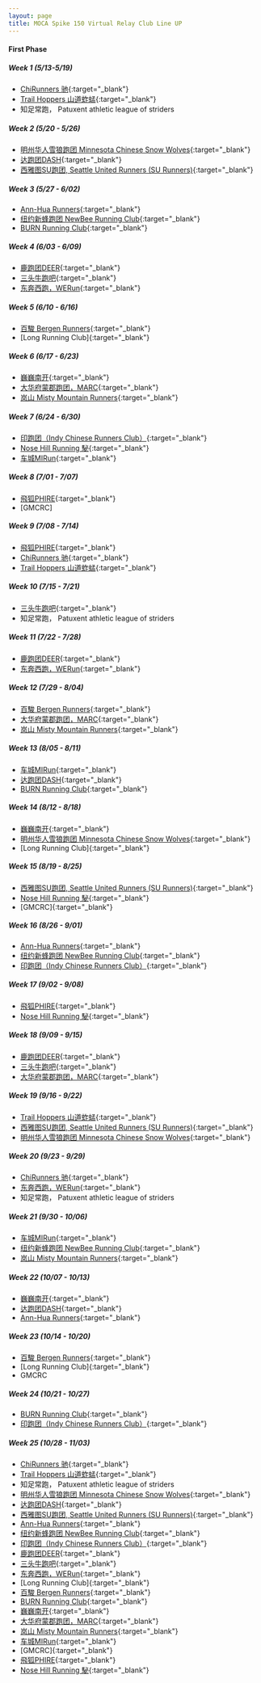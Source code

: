 ```yaml
---
layout: page
title: MOCA Spike 150 Virtual Relay Club Line UP
---
```


#### First Phase ####

##### Week 1 (5/13-5/19) #####
  - [ChiRunners 驰](https://www.strava.com/clubs/chirunners){:target="_blank"}
  - [Trail Hoppers 山道蚱蜢](https://www.strava.com/clubs/452045){:target="_blank"}
  - 知足常跑， Patuxent athletic league of striders

##### Week 2 (5/20 - 5/26) #####
  - [明州华人雪狼跑团 Minnesota Chinese Snow Wolves](https://www.strava.com/clubs/snow-wolves-299365){:target="_blank"}
  - [达跑团DASH](https://www.strava.com/clubs/dashrungroup){:target="_blank"}
  - [西雅图SU跑团, Seattle United Runners (SU Runners)](https://www.strava.com/clubs/surunners){:target="_blank"}

##### Week 3 (5/27 - 6/02) #####  
  - [Ann-Hua Runners](https://www.strava.com/clubs/438046){:target="_blank"}
  - [纽约新蜂跑团 NewBee Running Club](https://www.strava.com/clubs/newbeerunners){:target="_blank"}
  - [BURN Running Club](https://www.strava.com/clubs/burnrunning){:target="_blank"}
  
##### Week 4 (6/03 - 6/09) #####  
  - [鹿跑团DEER](https://www.strava.com/clubs/DeerRunning){:target="_blank"}
  - [三头牛跑吧](https://www.strava.com/clubs/479503){:target="_blank"}
  - [东奔西跑，WERun](https://www.strava.com/clubs/WE_Run){:target="_blank"}
  
##### Week 5 (6/10 - 6/16) #####  
  - [百駿 Bergen Runners](https://www.strava.com/clubs/327007){:target="_blank"}
  - [Long Running Club]{:target="_blank"}

##### Week 6 (6/17 - 6/23) #####  
  - [巍巍南开](https://www.strava.com/clubs/nankai){:target="_blank"}
  - [大华府蒙郡跑团，MARC](https://www.strava.com/clubs/marc){:target="_blank"}
  - [岚山 Misty Mountain Runners](https://www.strava.com/clubs/MistyMountainRunners){:target="_blank"}
  
##### Week 7 (6/24 - 6/30) #####  
  - [印跑团（Indy Chinese Runners Club）](https://www.strava.com/clubs/Indychineserunner){:target="_blank"}
  - [Nose Hill Running 駜](https://www.strava.com/clubs/nosehillrunning){:target="_blank"}
  - [车城MIRun](https://www.strava.com/clubs/176328){:target="_blank"}

##### Week 8 (7/01 - 7/07) #####  
  - [飛狐PHIRE](https://www.strava.com/clubs/PhireRunners){:target="_blank"}
  - [GMCRC]
  
##### Week 9 (7/08 - 7/14) #####  
  - [飛狐PHIRE](https://www.strava.com/clubs/PhireRunners){:target="_blank"}
  - [ChiRunners 驰](https://www.strava.com/clubs/chirunners){:target="_blank"}
  - [Trail Hoppers 山道蚱蜢](https://www.strava.com/clubs/452045){:target="_blank"}

##### Week 10 (7/15 - 7/21) #####  
  - [三头牛跑吧](https://www.strava.com/clubs/479503){:target="_blank"}
  - 知足常跑， Patuxent athletic league of striders
  
##### Week 11 (7/22 - 7/28) #####  
  - [鹿跑团DEER](https://www.strava.com/clubs/DeerRunning){:target="_blank"}
  - [东奔西跑，WERun](https://www.strava.com/clubs/WE_Run){:target="_blank"}
  
##### Week 12 (7/29 - 8/04) #####  
  - [百駿 Bergen Runners](https://www.strava.com/clubs/327007){:target="_blank"}
  - [大华府蒙郡跑团，MARC](https://www.strava.com/clubs/marc){:target="_blank"}
  - [岚山 Misty Mountain Runners](https://www.strava.com/clubs/MistyMountainRunners){:target="_blank"}

##### Week 13 (8/05 - 8/11) #####  
  - [车城MIRun](https://www.strava.com/clubs/176328){:target="_blank"}
  - [达跑团DASH](https://www.strava.com/clubs/dashrungroup){:target="_blank"}
  - [BURN Running Club](https://www.strava.com/clubs/burnrunning){:target="_blank"}

##### Week 14 (8/12 - 8/18) #####  
  - [巍巍南开](https://www.strava.com/clubs/nankai){:target="_blank"}
  - [明州华人雪狼跑团 Minnesota Chinese Snow Wolves](https://www.strava.com/clubs/snow-wolves-299365){:target="_blank"}
  - [Long Running Club]{:target="_blank"}

##### Week 15 (8/19 - 8/25) #####  
  - [西雅图SU跑团, Seattle United Runners (SU Runners)](https://www.strava.com/clubs/surunners){:target="_blank"}
  - [Nose Hill Running 駜](https://www.strava.com/clubs/nosehillrunning){:target="_blank"}
  - [GMCRC]{:target="_blank"}

##### Week 16 (8/26 - 9/01) #####  
  - [Ann-Hua Runners](https://www.strava.com/clubs/438046){:target="_blank"}
  - [纽约新蜂跑团 NewBee Running Club](https://www.strava.com/clubs/newbeerunners){:target="_blank"}
  - [印跑团（Indy Chinese Runners Club）](https://www.strava.com/clubs/Indychineserunner){:target="_blank"}
  
##### Week 17 (9/02 - 9/08) #####  
  - [飛狐PHIRE](https://www.strava.com/clubs/PhireRunners){:target="_blank"}
  - [Nose Hill Running 駜](https://www.strava.com/clubs/nosehillrunning){:target="_blank"}
  
##### Week 18 (9/09 - 9/15) #####  
  - [鹿跑团DEER](https://www.strava.com/clubs/DeerRunning){:target="_blank"}
  - [三头牛跑吧](https://www.strava.com/clubs/479503){:target="_blank"}
  - [大华府蒙郡跑团，MARC](https://www.strava.com/clubs/marc){:target="_blank"}

##### Week 19 (9/16 - 9/22) #####  
  - [Trail Hoppers 山道蚱蜢](https://www.strava.com/clubs/452045){:target="_blank"}
  - [西雅图SU跑团, Seattle United Runners (SU Runners)](https://www.strava.com/clubs/surunners){:target="_blank"}
  - [明州华人雪狼跑团 Minnesota Chinese Snow Wolves](https://www.strava.com/clubs/snow-wolves-299365){:target="_blank"}

##### Week 20 (9/23 - 9/29) #####  
  - [ChiRunners 驰](https://www.strava.com/clubs/chirunners){:target="_blank"}
  - [东奔西跑，WERun](https://www.strava.com/clubs/WE_Run){:target="_blank"}
  - 知足常跑， Patuxent athletic league of striders

##### Week 21 (9/30 - 10/06) #####  
  - [车城MIRun](https://www.strava.com/clubs/176328){:target="_blank"}
  - [纽约新蜂跑团 NewBee Running Club](https://www.strava.com/clubs/newbeerunners){:target="_blank"}
  - [岚山 Misty Mountain Runners](https://www.strava.com/clubs/MistyMountainRunners){:target="_blank"}

##### Week 22 (10/07 - 10/13) #####  
  - [巍巍南开](https://www.strava.com/clubs/nankai){:target="_blank"}
  - [达跑团DASH](https://www.strava.com/clubs/dashrungroup){:target="_blank"}
  - [Ann-Hua Runners](https://www.strava.com/clubs/438046){:target="_blank"}

##### Week 23 (10/14 - 10/20) #####  
  - [百駿 Bergen Runners](https://www.strava.com/clubs/327007){:target="_blank"}
  - [Long Running Club]{:target="_blank"}
  - GMCRC

##### Week 24 (10/21 - 10/27) #####  
  - [BURN Running Club](https://www.strava.com/clubs/burnrunning){:target="_blank"}
  - [印跑团（Indy Chinese Runners Club）](https://www.strava.com/clubs/Indychineserunner){:target="_blank"}

##### Week 25 (10/28 - 11/03) #####  
  - [ChiRunners 驰](https://www.strava.com/clubs/chirunners){:target="_blank"}
  - [Trail Hoppers 山道蚱蜢](https://www.strava.com/clubs/452045){:target="_blank"}
  - 知足常跑， Patuxent athletic league of striders
  - [明州华人雪狼跑团 Minnesota Chinese Snow Wolves](https://www.strava.com/clubs/snow-wolves-299365){:target="_blank"}
  - [达跑团DASH](https://www.strava.com/clubs/dashrungroup){:target="_blank"}
  - [西雅图SU跑团, Seattle United Runners (SU Runners)](https://www.strava.com/clubs/surunners){:target="_blank"}
  - [Ann-Hua Runners](https://www.strava.com/clubs/438046){:target="_blank"}
  - [纽约新蜂跑团 NewBee Running Club](https://www.strava.com/clubs/newbeerunners){:target="_blank"}
  - [印跑团（Indy Chinese Runners Club）](https://www.strava.com/clubs/Indychineserunner){:target="_blank"}
  - [鹿跑团DEER](https://www.strava.com/clubs/DeerRunning){:target="_blank"}
  - [三头牛跑吧](https://www.strava.com/clubs/479503){:target="_blank"}
  - [东奔西跑，WERun](https://www.strava.com/clubs/WE_Run){:target="_blank"}
  - [Long Running Club]{:target="_blank"}
  - [百駿 Bergen Runners](https://www.strava.com/clubs/327007){:target="_blank"}
  - [BURN Running Club](https://www.strava.com/clubs/burnrunning){:target="_blank"}
  - [巍巍南开](https://www.strava.com/clubs/nankai){:target="_blank"}
  - [大华府蒙郡跑团，MARC](https://www.strava.com/clubs/marc){:target="_blank"}
  - [岚山 Misty Mountain Runners](https://www.strava.com/clubs/MistyMountainRunners){:target="_blank"}
  - [车城MIRun](https://www.strava.com/clubs/176328){:target="_blank"}
  - [GMCRC]{:target="_blank"}
  - [飛狐PHIRE](https://www.strava.com/clubs/PhireRunners){:target="_blank"}
  - [Nose Hill Running 駜](https://www.strava.com/clubs/nosehillrunning){:target="_blank"}

